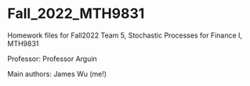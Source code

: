 # Fall_2022_MTH9831

Homework files for Fall2022 Team 5, Stochastic Processes for Finance I, MTH9831

Professor: Professor Arguin

Main authors: James Wu (me!)
